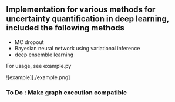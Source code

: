 ## Implementation for various methods for uncertainty quantification in deep learning, included the following methods

- MC dropout
- Bayesian neural network using variational inference
- deep ensemble learning

For usage, see example.py

![example][./example.png]

### To Do : Make graph execution compatible
